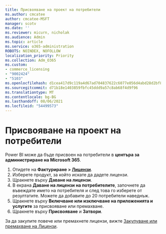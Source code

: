 ```yaml
---
title: Присвояване на проект на потребители
ms.author: cmcatee
author: cmcatee-MSFT
manager: scotv
ms.date: ''
ms.reviewer: micurn, nicholak
ms.audience: Admin
ms.topic: article
ms.service: o365-administration
ROBOTS: NOINDEX, NOFOLLOW
localization_priority: Priority
ms.collection: Adm_O365
ms.custom:
- commerce_licensing
- "9002424"
- "5103"
ms.openlocfilehash: d1cea417d9c119a4d67ad704837622c6077e056d4abd28d2bf89e71f4edefee1
ms.sourcegitcommit: d71b18e1403859fbfc45ddd9a57c8ab68f4d9f96
ms.translationtype: MT
ms.contentlocale: bg-BG
ms.lasthandoff: 08/06/2021
ms.locfileid: "54499573"
---
```

# <a name="assign-project-to-users"></a>Присвояване на проект на потребители

Power BI може да бъде присвоен на потребители в **центъра за администриране на Microsoft 365**.

1. Отидете на **Фактуриране > [Лицензи](https://go.microsoft.com/fwlink/p/?linkid=842264)**.
2. Изберете продукт, за който искате да дадете лицензи.
3. Щракнете върху **Даване на лицензи**.
4. В екрана **Даване на лицензи на потребителите**, започнете да въвеждате името на потребителя и след това го изберете от резултатите. Можете да добавите до 20 потребители наведнъж.
5. Щракнете върху **Включване или изключване на приложенията и услугите** за присвояване или премахване.
6. Щракнете върху **Присвояване** и **Затвори**.

За да закупите повече или премахнете лицензи, вижте [Закупуване или премахване на Лицензи](/microsoft-365/commerce/licenses/buy-licenses#buy-or-remove-licenses-for-your-business-subscription).
